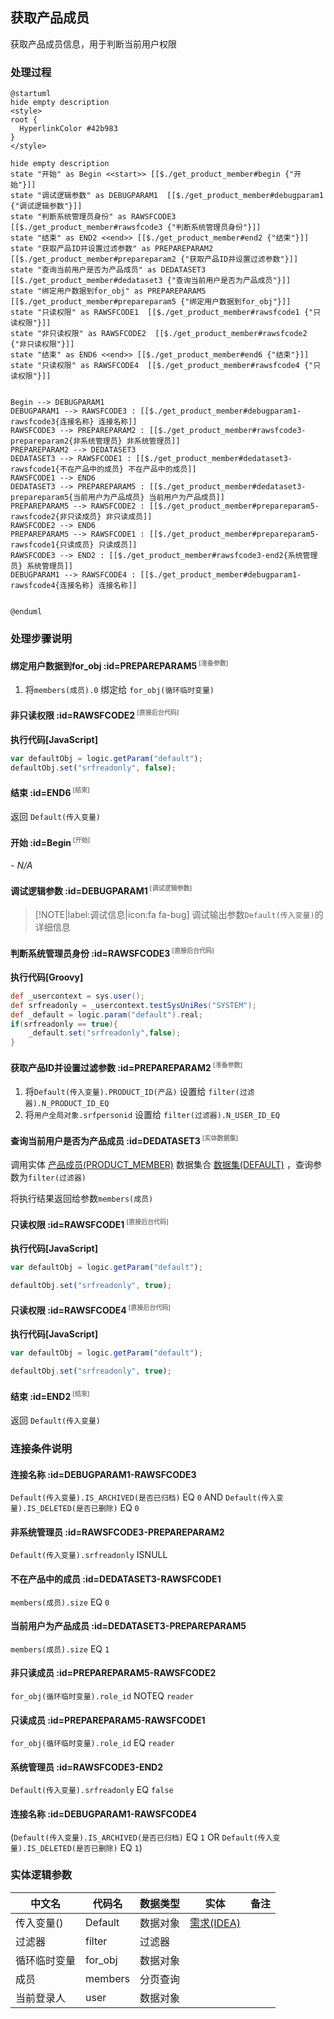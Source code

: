 ## 获取产品成员 <!-- {docsify-ignore-all} -->

   获取产品成员信息，用于判断当前用户权限

### 处理过程

```plantuml
@startuml
hide empty description
<style>
root {
  HyperlinkColor #42b983
}
</style>

hide empty description
state "开始" as Begin <<start>> [[$./get_product_member#begin {"开始"}]]
state "调试逻辑参数" as DEBUGPARAM1  [[$./get_product_member#debugparam1 {"调试逻辑参数"}]]
state "判断系统管理员身份" as RAWSFCODE3  [[$./get_product_member#rawsfcode3 {"判断系统管理员身份"}]]
state "结束" as END2 <<end>> [[$./get_product_member#end2 {"结束"}]]
state "获取产品ID并设置过滤参数" as PREPAREPARAM2  [[$./get_product_member#prepareparam2 {"获取产品ID并设置过滤参数"}]]
state "查询当前用户是否为产品成员" as DEDATASET3  [[$./get_product_member#dedataset3 {"查询当前用户是否为产品成员"}]]
state "绑定用户数据到for_obj" as PREPAREPARAM5  [[$./get_product_member#prepareparam5 {"绑定用户数据到for_obj"}]]
state "只读权限" as RAWSFCODE1  [[$./get_product_member#rawsfcode1 {"只读权限"}]]
state "非只读权限" as RAWSFCODE2  [[$./get_product_member#rawsfcode2 {"非只读权限"}]]
state "结束" as END6 <<end>> [[$./get_product_member#end6 {"结束"}]]
state "只读权限" as RAWSFCODE4  [[$./get_product_member#rawsfcode4 {"只读权限"}]]


Begin --> DEBUGPARAM1
DEBUGPARAM1 --> RAWSFCODE3 : [[$./get_product_member#debugparam1-rawsfcode3{连接名称} 连接名称]]
RAWSFCODE3 --> PREPAREPARAM2 : [[$./get_product_member#rawsfcode3-prepareparam2{非系统管理员} 非系统管理员]]
PREPAREPARAM2 --> DEDATASET3
DEDATASET3 --> RAWSFCODE1 : [[$./get_product_member#dedataset3-rawsfcode1{不在产品中的成员} 不在产品中的成员]]
RAWSFCODE1 --> END6
DEDATASET3 --> PREPAREPARAM5 : [[$./get_product_member#dedataset3-prepareparam5{当前用户为产品成员} 当前用户为产品成员]]
PREPAREPARAM5 --> RAWSFCODE2 : [[$./get_product_member#prepareparam5-rawsfcode2{非只读成员} 非只读成员]]
RAWSFCODE2 --> END6
PREPAREPARAM5 --> RAWSFCODE1 : [[$./get_product_member#prepareparam5-rawsfcode1{只读成员} 只读成员]]
RAWSFCODE3 --> END2 : [[$./get_product_member#rawsfcode3-end2{系统管理员} 系统管理员]]
DEBUGPARAM1 --> RAWSFCODE4 : [[$./get_product_member#debugparam1-rawsfcode4{连接名称} 连接名称]]


@enduml
```


### 处理步骤说明

#### 绑定用户数据到for_obj :id=PREPAREPARAM5<sup class="footnote-symbol"> <font color=gray size=1>[准备参数]</font></sup>



1. 将`members(成员).0` 绑定给  `for_obj(循环临时变量)`

#### 非只读权限 :id=RAWSFCODE2<sup class="footnote-symbol"> <font color=gray size=1>[直接后台代码]</font></sup>



<p class="panel-title"><b>执行代码[JavaScript]</b></p>

```javascript
var defaultObj = logic.getParam("default");
defaultObj.set("srfreadonly", false);
```

#### 结束 :id=END6<sup class="footnote-symbol"> <font color=gray size=1>[结束]</font></sup>



返回 `Default(传入变量)`

#### 开始 :id=Begin<sup class="footnote-symbol"> <font color=gray size=1>[开始]</font></sup>



*- N/A*
#### 调试逻辑参数 :id=DEBUGPARAM1<sup class="footnote-symbol"> <font color=gray size=1>[调试逻辑参数]</font></sup>



> [!NOTE|label:调试信息|icon:fa fa-bug]
> 调试输出参数`Default(传入变量)`的详细信息


#### 判断系统管理员身份 :id=RAWSFCODE3<sup class="footnote-symbol"> <font color=gray size=1>[直接后台代码]</font></sup>



<p class="panel-title"><b>执行代码[Groovy]</b></p>

```groovy
def _usercontext = sys.user();
def srfreadonly = _usercontext.testSysUniRes("SYSTEM");
def _default = logic.param("default").real;
if(srfreadonly == true){
    _default.set("srfreadonly",false);
}
```

#### 获取产品ID并设置过滤参数 :id=PREPAREPARAM2<sup class="footnote-symbol"> <font color=gray size=1>[准备参数]</font></sup>



1. 将`Default(传入变量).PRODUCT_ID(产品)` 设置给  `filter(过滤器).N_PRODUCT_ID_EQ`
2. 将`用户全局对象.srfpersonid` 设置给  `filter(过滤器).N_USER_ID_EQ`

#### 查询当前用户是否为产品成员 :id=DEDATASET3<sup class="footnote-symbol"> <font color=gray size=1>[实体数据集]</font></sup>



调用实体 [产品成员(PRODUCT_MEMBER)](module/ProdMgmt/product_member.md) 数据集合 [数据集(DEFAULT)](module/ProdMgmt/product_member#数据集合) ，查询参数为`filter(过滤器)`

将执行结果返回给参数`members(成员)`

#### 只读权限 :id=RAWSFCODE1<sup class="footnote-symbol"> <font color=gray size=1>[直接后台代码]</font></sup>



<p class="panel-title"><b>执行代码[JavaScript]</b></p>

```javascript
var defaultObj = logic.getParam("default");

defaultObj.set("srfreadonly", true);
```

#### 只读权限 :id=RAWSFCODE4<sup class="footnote-symbol"> <font color=gray size=1>[直接后台代码]</font></sup>



<p class="panel-title"><b>执行代码[JavaScript]</b></p>

```javascript
var defaultObj = logic.getParam("default");

defaultObj.set("srfreadonly", true);
```

#### 结束 :id=END2<sup class="footnote-symbol"> <font color=gray size=1>[结束]</font></sup>



返回 `Default(传入变量)`


### 连接条件说明
#### 连接名称 :id=DEBUGPARAM1-RAWSFCODE3

`Default(传入变量).IS_ARCHIVED(是否已归档)` EQ `0` AND `Default(传入变量).IS_DELETED(是否已删除)` EQ `0`
#### 非系统管理员 :id=RAWSFCODE3-PREPAREPARAM2

`Default(传入变量).srfreadonly` ISNULL
#### 不在产品中的成员 :id=DEDATASET3-RAWSFCODE1

`members(成员).size` EQ `0`
#### 当前用户为产品成员 :id=DEDATASET3-PREPAREPARAM5

`members(成员).size` EQ `1`
#### 非只读成员 :id=PREPAREPARAM5-RAWSFCODE2

`for_obj(循环临时变量).role_id` NOTEQ `reader`
#### 只读成员 :id=PREPAREPARAM5-RAWSFCODE1

`for_obj(循环临时变量).role_id` EQ `reader`
#### 系统管理员 :id=RAWSFCODE3-END2

`Default(传入变量).srfreadonly` EQ `false`
#### 连接名称 :id=DEBUGPARAM1-RAWSFCODE4

(`Default(传入变量).IS_ARCHIVED(是否已归档)` EQ `1` OR `Default(传入变量).IS_DELETED(是否已删除)` EQ `1`)


### 实体逻辑参数

|    中文名   |    代码名    |  数据类型    |  实体   |备注 |
| --------| --------| -------- | -------- | --------   |
|传入变量(<i class="fa fa-check"/></i>)|Default|数据对象|[需求(IDEA)](module/ProdMgmt/idea.md)||
|过滤器|filter|过滤器|||
|循环临时变量|for_obj|数据对象|||
|成员|members|分页查询|||
|当前登录人|user|数据对象|||
